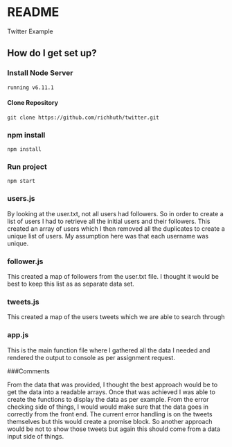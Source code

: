 # README #
Twitter Example

## How do I get set up? ##

### Install Node Server
```
running v6.11.1
```
#### Clone Repository
```
git clone https://github.com/richhuth/twitter.git
```
### npm install
```
npm install
```
### Run project
```
npm start
```

### users.js

By looking at the user.txt, not all users had followers. So in order to create a list of users I had to retrieve all the initial users and their followers. This created an array of users which I then removed all the duplicates to create a unique list of users. My assumption here was that each username was unique. 

### follower.js

This created a map of followers from the user.txt file. I thought it would be best to keep this list as as separate data set.

### tweets.js

This created a map of the users tweets which we are able to search through

### app.js

This is the main function file where I gathered all the data I needed and rendered the output to console as per assignment request.

###Comments

From the data that was provided, I thought the best approach would be to get the data into a readable arrays. Once that was achieved I was able to create the functions to display the data as per example.
From the error checking side of things, I would would make sure that the data goes in correctly from the front end.
The current error handling is on the tweets themselves but this would create a promise block. So another approach would be not to show those tweets but again this should come from a data input side of things.